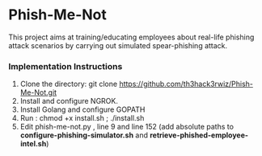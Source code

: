 # Phish-Me-Not
This project aims at training/educating employees about real-life phishing attack scenarios by carrying out simulated spear-phishing attack.

### Implementation Instructions

1. Clone the directory: git clone https://github.com/th3hack3rwiz/Phish-Me-Not.git
2. Install and configure NGROK.
3. Install Golang and configure GOPATH
4. Run : chmod +x install.sh ; ./install.sh
5. Edit phish-me-not.py , line 9 and line 152 (add absolute paths to 
**configure-phishing-simulator.sh** and **retrieve-phished-employee-intel.sh**)
